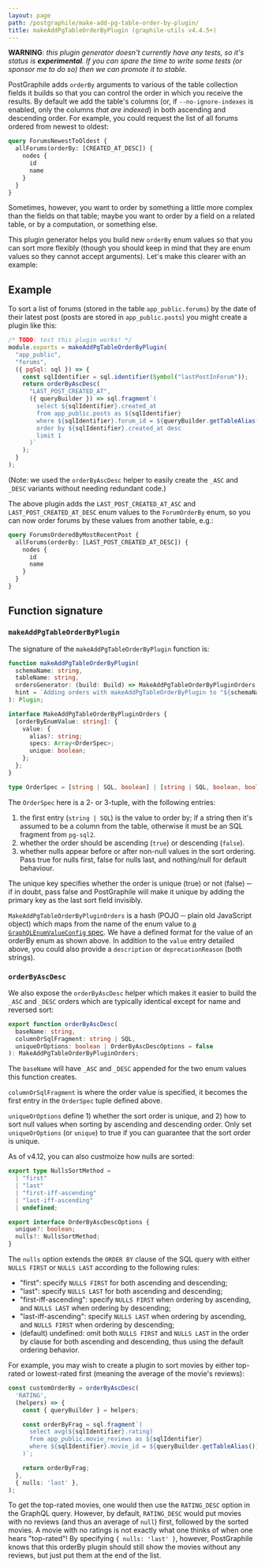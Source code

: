 ```yaml
---
layout: page
path: /postgraphile/make-add-pg-table-order-by-plugin/
title: makeAddPgTableOrderByPlugin (graphile-utils v4.4.5+)
---
```


**WARNING**: _this plugin generator doesn't currently have any tests, so it's
status is **experimental**. If you can spare the time to write some tests (or
sponsor me to do so) then we can promote it to stable._

PostGraphile adds `orderBy` arguments to various of the table collection fields
it builds so that you can control the order in which you receive the results. By
default we add the table's columns (or, if `--no-ignore-indexes` is enabled,
only the columns _that are indexed_) in both ascending and descending order. For
example, you could request the list of all forums ordered from newest to oldest:

```graphql
query ForumsNewestToOldest {
  allForums(orderBy: [CREATED_AT_DESC]) {
    nodes {
      id
      name
    }
  }
}
```

Sometimes, however, you want to order by something a little more complex than
the fields on that table; maybe you want to order by a field on a related table,
or by a computation, or something else.

This plugin generator helps you build new `orderBy` enum values so that you can
sort more flexibly (though you should keep in mind that they are enum values so
they cannot accept arguments). Let's make this clearer with an example:

## Example

To sort a list of forums (stored in the table `app_public.forums`) by the date
of their latest post (posts are stored in `app_public.posts`) you might create a
plugin like this:

```js
/* TODO: test this plugin works! */
module.exports = makeAddPgTableOrderByPlugin(
  "app_public",
  "forums",
  ({ pgSql: sql }) => {
    const sqlIdentifier = sql.identifier(Symbol("lastPostInForum"));
    return orderByAscDesc(
      "LAST_POST_CREATED_AT",
      ({ queryBuilder }) => sql.fragment`(
        select ${sqlIdentifier}.created_at
        from app_public.posts as ${sqlIdentifier}
        where ${sqlIdentifier}.forum_id = ${queryBuilder.getTableAlias()}.id
        order by ${sqlIdentifier}.created_at desc
        limit 1
      )`
    );
  }
);
```

(Note: we used the `orderByAscDesc` helper to easily create the `_ASC` and
`_DESC` variants without needing redundant code.)

The above plugin adds the `LAST_POST_CREATED_AT_ASC` and
`LAST_POST_CREATED_AT_DESC` enum values to the `ForumOrderBy` enum, so you can
now order forums by these values from another table, e.g.:

```graphql
query ForumsOrderedByMostRecentPost {
  allForums(orderBy: [LAST_POST_CREATED_AT_DESC]) {
    nodes {
      id
      name
    }
  }
}
```

## Function signature

### `makeAddPgTableOrderByPlugin`

The signature of the `makeAddPgTableOrderByPlugin` function is:

```ts
function makeAddPgTableOrderByPlugin(
  schemaName: string,
  tableName: string,
  ordersGenerator: (build: Build) => MakeAddPgTableOrderByPluginOrders,
  hint = `Adding orders with makeAddPgTableOrderByPlugin to "${schemaName}"."${tableName}"`
): Plugin;

interface MakeAddPgTableOrderByPluginOrders {
  [orderByEnumValue: string]: {
    value: {
      alias?: string;
      specs: Array<OrderSpec>;
      unique: boolean;
    };
  };
}

type OrderSpec = [string | SQL, boolean] | [string | SQL, boolean, boolean];
```

The `OrderSpec` here is a 2- or 3-tuple, with the following entries:

1. the first entry (`string | SQL`) is the value to order by; if a string then
   it's assumed to be a column from the table, otherwise it must be an SQL
   fragment from `pg-sql2`.
2. whether the order should be ascending (`true`) or descending (`false`).
3. whether nulls appear before or after non-null values in the sort ordering.
   Pass true for nulls first, false for nulls last, and nothing/null for default
   behaviour.

The unique key specifies whether the order is unique (true) or not (false) ─ if
in doubt, pass false and PostGraphile will make it unique by adding the primary
key as the last sort field invisibly.

`MakeAddPgTableOrderByPluginOrders` is a hash (POJO ─ plain old JavaScript
object) which maps from the name of the enum value to
[a `GraphQLEnumValueConfig` spec](https://graphql.org/graphql-js/type/#graphqlenumtype).
We have a defined format for the value of an orderBy enum as shown above. In
addition to the `value` entry detailed above, you could also provide a
`description` or `deprecationReason` (both strings).

### `orderByAscDesc`

We also expose the `orderByAscDesc` helper which makes it easier to build the
`_ASC` and `_DESC` orders which are typically identical except for name and
reversed sort:

```ts
export function orderByAscDesc(
  baseName: string,
  columnOrSqlFragment: string | SQL,
  uniqueOrOptions: boolean | OrderByAscDescOptions = false
): MakeAddPgTableOrderByPluginOrders;
```

The `baseName` will have `_ASC` and `_DESC` appended for the two enum values
this function creates.

`columnOrSqlFragment` is where the order value is specified, it becomes the
first entry in the `OrderSpec` tuple defined above.

`uniqueOrOptions` define 1) whether the sort order is unique, and 2) how to sort null values when sorting by ascending and descending order. Only set `uniqueOrOptions` (or `unique`) to true if you can guarantee that the sort order is unique.

As of v4.12, you can also custmoize how nulls are sorted:

```ts
export type NullsSortMethod =
  | "first"
  | "last"
  | "first-iff-ascending"
  | "last-iff-ascending"
  | undefined;

export interface OrderByAscDescOptions {
  unique?: boolean;
  nulls?: NullsSortMethod;
}
```
The `nulls` option extends the `ORDER BY` clause of the SQL query with either `NULLS FIRST` or `NULLS LAST` according to the following rules:
- "first": specify `NULLS FIRST` for both ascending and descending;
- "last": specify `NULLS LAST` for both ascending and descending;
- "first-iff-ascending": specify `NULLS FIRST` when ordering by ascending, and `NULLS LAST` when ordering by descending;
- "last-iff-ascending": specify `NULLS LAST` when ordering by ascending, and `NULLS FIRST` when ordering by descending;
- (default) undefined: omit both `NULLS FIRST` and `NULLS LAST` in the order by clause for both ascending and descending, thus using the default ordering behavior.

For example, you may wish to create a plugin to sort movies by either top-rated or lowest-rated first (meaning the average of the movie's reviews):
```ts
const customOrderBy = orderByAscDesc(
  'RATING',
  (helpers) => {
    const { queryBuilder } = helpers;

    const orderByFrag = sql.fragment`(
      select avg(${sqlIdentifier}.rating)
      from app_public.movie_reviews as ${sqlIdentifier}
      where ${sqlIdentifier}.movie_id = ${queryBuilder.getTableAlias()}.id
    )`;

    return orderByFrag;
  },
  { nulls: 'last' },
);
```
To get the top-rated movies, one would then use the `RATING_DESC` option in the GraphQL query. However, by default, `RATING_DESC` would put movies with no reviews (and thus an average of `null`) first, followed by the sorted movies. A movie with no ratings is not exactly what one thinks of when one hears "top-rated"! By specifying `{ nulls: 'last' }`, however, PostGraphile knows that this orderBy plugin should still show the movies without any reviews, but just put them at the end of the list.
